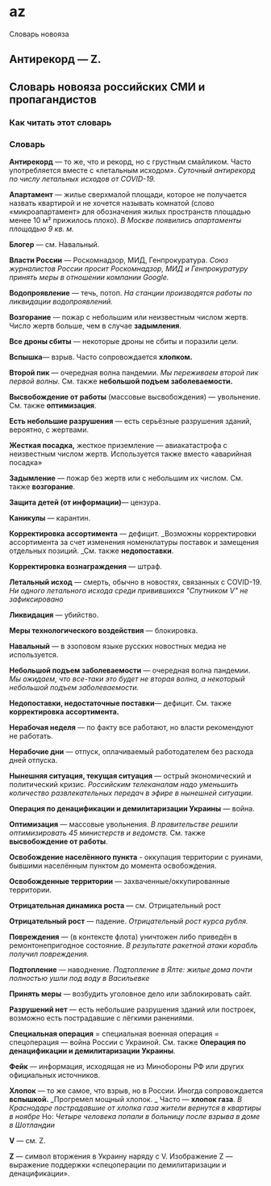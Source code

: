 # az
Словарь новояза

## Антирекорд — Z.


## Словарь новояза российских СМИ и пропагандистов


### Как читать этот словарь


### Словарь

**Антирекорд** — то же, что и рекорд, но с грустным смайликом. Часто употребляется вместе с «летальным исходом». _Суточный антирекорд по числу летальных исходов от COVID-19._

**Апартамент** — жилье сверхмалой площади, которое не получается назвать квартирой и не хочется называть комнатой (слово «микроапартамент» для обозначения жилых пространств площадью менее 10 м² прижилось плохо). _В Москве появились апартаменты площадью 9 кв. м._

**Блогер** — см. Навальный.

**Власти России** — Роскомнадзор, МИД, Генпрокуратура. _Союз журналистов России просит Роскомнадзор, МИД и Генпрокуратуру принять меры в отношении компании Google._

**Водопроявление** — течь, потоп. _На станции производятся работы по ликвидации водопроявлений._

**Возгорание** — пожар с небольшим или неизвестным числом жертв. Число жертв больше, чем в случае **задымления**.

**Все дроны сбиты** — некоторые дроны не сбиты и поразили цели.

**Вспышка**— взрыв. Часто сопровождается **хлопком.**

**Второй пик** — очередная волна пандемии. _Мы переживаем второй пик первой волны._ См. также **небольшой подъем заболеваемости.**

**Высвобождение от работы** (массовые высвобождения) — увольнение. См. также **оптимизация**.

**Есть небольшие разрушения** — есть серьёзные разрушения зданий, вероятно, с жертвами.

**Жесткая посадка,** жесткое приземление — авиакатастрофа с неизвестным числом жертв. Используется также вместо «аварийная посадка»

**Задымление** — пожар без жертв или с небольшим их числом. См. также **возгорание**.

**Защита детей (от информации)**— цензура.

**Каникулы** — карантин.

**Корректировка ассортимента** — дефицит. _Возможны корректировки ассортимента за счет изменения номенклатуры поставок и замещения отдельных позиций. _См. также **недопоставки**.

**Корректировка вознаграждения** — штраф.

**Летальный исход** — смерть, обычно в новостях, связанных с COVID-19. _Ни одного летального исхода среди привившихся "Спутником V" не зафиксировано_

**Ликвидация** — убийство.

**Меры технологического воздействия** — блокировка.

**Навальный** — в эзоповом языке русских новостных медиа не используется.

**Небольшой подъем заболеваемости** — очередная волна пандемии. _Мы ожидаем, что все-таки это будет не вторая волна, а некоторый небольшой подъем заболеваемости._ 

**Недопоставки, недостаточные поставки**— дефицит. См. также **корректировка ассортимента.**

**Нерабочая неделя** — по факту все работают, но власти рекомендуют не работать.

**Нерабочие дни** — отпуск, оплачиваемый работодателем без расхода дней отпуска.

**Нынешняя ситуация, текущая ситуация** — острый экономический и политический кризис. _Российским телеканалам надо уменьшить количество развлекательных передач в эфире в нынешней ситуации._

**Операция по денацификации и демилитаризации Украины** — война.

**Оптимизация** — массовые увольнения. _В правительстве решили оптимизировать 45 министерств и ведомств._ См. также **высвобождение от работы**.

**Освобождение населённого пункта** - оккупация территории с руинами, бывшими населённым пунктом до момента освобождения.

**Освобожденные территории** — захваченные/оккупированные территории.

**Отрицательная динамика роста** — см. Отрицательный рост

**Отрицательный рост** — падение. _Отрицательный рост курса рубля._

**Повреждения** — (в контексте флота) уничтожен либо приведён в ремонтонепригодное состояние. _В результате ракетной атаки корабль получил повреждения._

**Подтопление** — наводнение. _Подтопление в Ялте: жилые дома почти полностью ушли под воду в Васильевке_

**Принять меры** — возбудить уголовное дело или заблокировать сайт.

**Разрушений нет** — есть небольшие разрушения зданий или построек, возможно есть пострадавшие с лёгкими ранениями.

**Специальная операция** = специальная военная операция = спецоперация — война России с Украиной. См. также **Операция по денацификации и демилитаризации Украины**.

**Фейк** — информация, исходящая не из Минобороны РФ или других официальных источников.

**Хлопок** — то же самое, что взрыв, но в России. Иногда сопровождается **вспышкой.** _Прогремел мощный хлопок. _ Часто — **хлопок газа**. _В Краснодаре пострадавшие от хлопка газа жители вернутся в квартиры в ноябре_ Но: _Четыре человека попали в больницу после взрыва в доме в Шотландии_

**V** — см. Z.

**Z** — символ вторжения в Украину наряду с V. Изображение Z — выражение поддержки «спецоперации по демилитаризации и денацификации».
